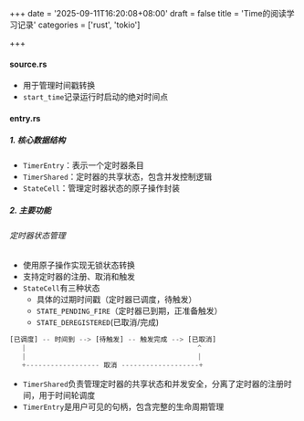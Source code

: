+++
date = '2025-09-11T16:20:08+08:00'
draft = false
title = 'Time的阅读学习记录'
categories = ['rust', 'tokio']

+++

#### source.rs

* 用于管理时间戳转换
* `start_time`记录运行时启动的绝对时间点

#### entry.rs

##### 1. 核心数据结构

* `TimerEntry`：表示一个定时器条目
* `TimerShared`：定时器的共享状态，包含并发控制逻辑
* `StateCell`：管理定时器状态的原子操作封装

##### 2. 主要功能

###### 定时器状态管理

* 使用原子操作实现无锁状态转换
* 支持定时器的注册、取消和触发
* `StateCell`有三种状态
  * 具体的过期时间戳（定时器已调度，待触发）
  * `STATE_PENDING_FIRE`（定时器已到期，正准备触发）
  * `STATE_DEREGISTERED`(已取消/完成)

```rust
[已调度] -- 时间到 --> [待触发] -- 触发完成 --> [已取消]
   |                                          ^
   |                                          |
   +------------------ 取消 -------------------+
```

* `TimerShared`负责管理定时器的共享状态和并发安全，分离了定时器的注册时间，用于时间轮调度
* `TimerEntry`是用户可见的句柄，包含完整的生命周期管理
